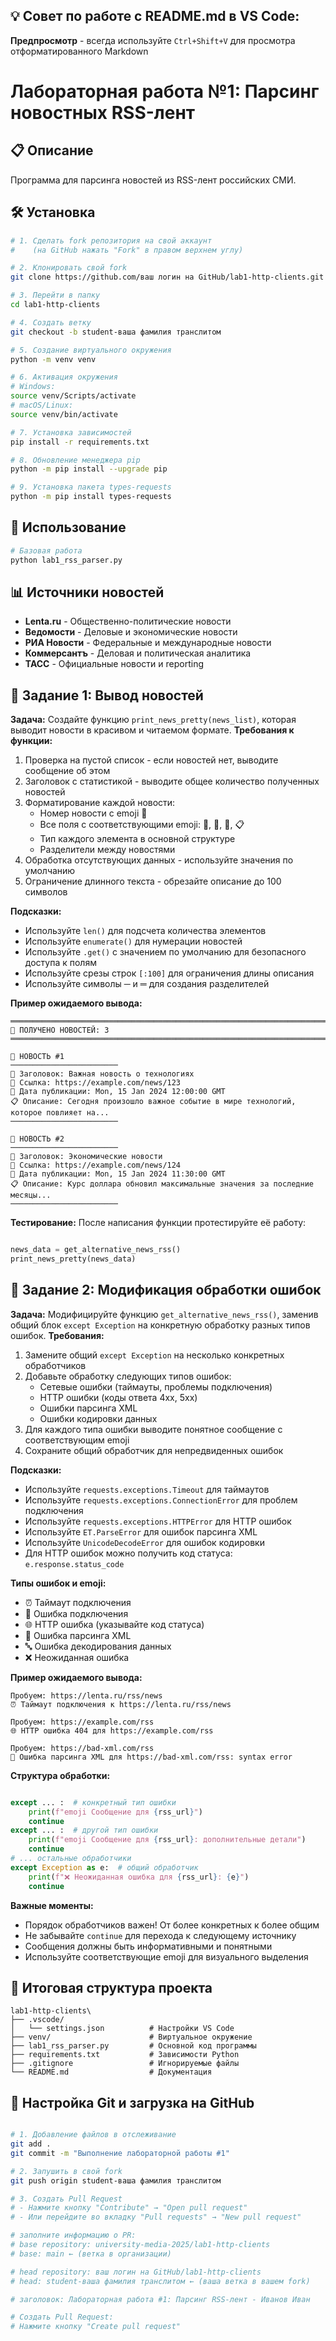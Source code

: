## 💡 Совет по работе с README.md в VS Code:

**Предпросмотр** - всегда используйте `Ctrl+Shift+V` для просмотра отформатированного Markdown

# Лабораторная работа №1: Парсинг новостных RSS-лент

## 📋 Описание
Программа для парсинга новостей из RSS-лент российских СМИ.

## 🛠️ Установка
```bash
# 1. Сделать fork репозитория на свой аккаунт
#    (на GitHub нажать "Fork" в правом верхнем углу)

# 2. Клонировать свой fork
git clone https://github.com/ваш логин на GitHub/lab1-http-clients.git

# 3. Перейти в папку
cd lab1-http-clients

# 4. Создать ветку
git checkout -b student-ваша фамилия транслитом

# 5. Создание виртуального окружения
python -m venv venv

# 6. Активация окружения
# Windows:
source venv/Scripts/activate
# macOS/Linux:
source venv/bin/activate

# 7. Установка зависимостей
pip install -r requirements.txt

# 8. Обновление менеджера pip
python -m pip install --upgrade pip

# 9. Установка пакета types-requests
python -m pip install types-requests
```

## 🚀 Использование
```bash
# Базовая работа
python lab1_rss_parser.py
```

## 📊 Источники новостей

-   **Lenta.ru** - Общественно-политические новости
-   **Ведомости** - Деловые и экономические новости  
-   **РИА Новости** - Федеральные и международные новости
-   **Коммерсантъ** - Деловая и политическая аналитика
-   **ТАСС** - Официальные новости и reporting


## 📝 Задание 1: Вывод новостей

**Задача:** Создайте функцию `print_news_pretty(news_list)`, которая выводит новости в красивом и читаемом формате.
**Требования к функции:**

1. Проверка на пустой список - если новостей нет, выводите сообщение об этом
2. Заголовок с статистикой - выводите общее количество полученных новостей
3. Форматирование каждой новости:
	- Номер новости с emoji 🎯
	- Все поля с соответствующими emoji: 📝, 🔗, 📅, 📋
	- Тип каждого элемента в основной структуре
	- Разделители между новостями
4. Обработка отсутствующих данных - используйте значения по умолчанию
5. Ограничение длинного текста - обрезайте описание до 100 символов

**Подсказки:**

-	Используйте `len()` для подсчета количества элементов
-	Используйте `enumerate()` для нумерации новостей
-	Используйте `.get()` с значением по умолчанию для безопасного доступа к полям
-	Используйте срезы строк `[:100]` для ограничения длины описания
-	Используйте символы ─ и ═ для создания разделителей

**Пример ожидаемого вывода:**
```text
════════════════════════════════════════════════════════════════════════════════
📰 ПОЛУЧЕНО НОВОСТЕЙ: 3
════════════════════════════════════════════════════════════════════════════════

🎯 НОВОСТЬ #1
────────────────────────
📝 Заголовок: Важная новость о технологиях
🔗 Ссылка: https://example.com/news/123
📅 Дата публикации: Mon, 15 Jan 2024 12:00:00 GMT
📋 Описание: Сегодня произошло важное событие в мире технологий, которое повлияет на...
────────────────────────

🎯 НОВОСТЬ #2
────────────────────────
📝 Заголовок: Экономические новости
🔗 Ссылка: https://example.com/news/124  
📅 Дата публикации: Mon, 15 Jan 2024 11:30:00 GMT
📋 Описание: Курс доллара обновил максимальные значения за последние месяцы...
────────────────────────
```
**Тестирование:**
После написания функции протестируйте её работу:

```python

news_data = get_alternative_news_rss()
print_news_pretty(news_data)
```

## 📝 Задание 2: Модификация обработки ошибок

**Задача:** Модифицируйте функцию `get_alternative_news_rss()`, заменив общий блок `except Exception` на конкретную обработку разных типов ошибок.
**Требования:**

1. Замените общий `except Exception` на несколько конкретных обработчиков
2. Добавьте обработку следующих типов ошибок:
	- Сетевые ошибки (таймауты, проблемы подключения)
	- HTTP ошибки (коды ответа 4xx, 5xx)
	- Ошибки парсинга XML
	- Ошибки кодировки данных
4. Для каждого типа ошибки выводите понятное сообщение с соответствующим emoji
5. Сохраните общий обработчик для непредвиденных ошибок

**Подсказки:**

-	Используйте `requests.exceptions.Timeout` для таймаутов
-	Используйте `requests.exceptions.ConnectionError` для проблем подключения
-	Используйте `requests.exceptions.HTTPError` для HTTP ошибок
-	Используйте `ET.ParseError` для ошибок парсинга XML
-	Используйте `UnicodeDecodeError` для ошибок кодировки
-	Для HTTP ошибок можно получить код статуса: `e.response.status_code`

**Типы ошибок и emoji:**
- ⏰ Таймаут подключения
- 🔌 Ошибка подключения
- 🌐 HTTP ошибка (указывайте код статуса)
- 📄 Ошибка парсинга XML
- 🔤 Ошибка декодирования данных
- ❌ Неожиданная ошибка

**Пример ожидаемого вывода:**
```text
Пробуем: https://lenta.ru/rss/news
⏰ Таймаут подключения к https://lenta.ru/rss/news

Пробуем: https://example.com/rss  
🌐 HTTP ошибка 404 для https://example.com/rss

Пробуем: https://bad-xml.com/rss
📄 Ошибка парсинга XML для https://bad-xml.com/rss: syntax error
```
**Структура обработки:**
```python

except ... :  # конкретный тип ошибки
    print(f"emoji Сообщение для {rss_url}")
    continue
except ... :  # другой тип ошибки  
    print(f"emoji Сообщение для {rss_url}: дополнительные детали")
    continue
# ... остальные обработчики
except Exception as e:  # общий обработчик
    print(f"❌ Неожиданная ошибка для {rss_url}: {e}")
    continue
```
**Важные моменты:**
-	Порядок обработчиков важен! От более конкретных к более общим
-	Не забывайте `continue` для перехода к следующему источнику
-	Сообщения должны быть информативными и понятными
-	Используйте соответствующие emoji для визуального выделения

## 🎯 Итоговая структура проекта
```text
lab1-http-clients\
├── .vscode/
│   └── settings.json          # Настройки VS Code
├── venv/                      # Виртуальное окружение
├── lab1_rss_parser.py         # Основной код программы
├── requirements.txt           # Зависимости Python
├── .gitignore                 # Игнорируемые файлы
└── README.md                  # Документация
```
## 🔧 Настройка Git и загрузка на GitHub

```bash

# 1. Добавление файлов в отслеживание
git add .
git commit -m "Выполнение лабораторной работы #1"

# 2. Запушить в свой fork
git push origin student-ваша фамилия транслитом

# 3. Создать Pull Request
# -	Нажмите кнопку "Contribute" → "Open pull request"
# -	Или перейдите во вкладку "Pull requests" → "New pull request"

# заполните информацию о PR:
# base repository: university-media-2025/lab1-http-clients
# base: main ← (ветка в организации)

# head repository: ваш логин на GitHub/lab1-http-clients  
# head: student-ваша фамилия транслитом ← (ваша ветка в вашем fork)

# заголовок: Лабораторная работа #1: Парсинг RSS-лент - Иванов Иван

# Создать Pull Request:
# Нажмите кнопку "Create pull request"

```
